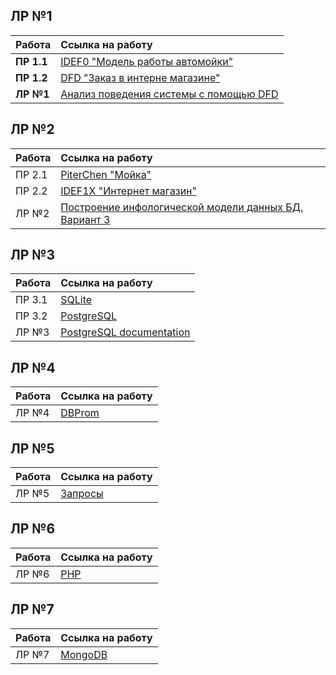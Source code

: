 ## ЛР №1 ##

| Работа      | Ссылка на работу                                                                |
|:------------|:--------------------------------------------------------------------------------|
| **ПР 1.1**  | [IDEF0 "Модель работы автомойки"][1]                                            |
| **ПР 1.2**  | [DFD "Заказ в интерне магазине"][2]                                             |
| **ЛР №1**   | [Анализ поведения системы с помощью DFD][3]                                     |

[1]: https://github.com/TonikX/ITMO_FSPO_DataBases_2020-2021/blob/e2fc2dcd1f5ed539bd9ef247bc3179fb029752e1/students/y2334/Gankin_Vladimir/lections/lection_2/%D0%A1%D1%85%D0%B5%D0%BC%D0%B0%20%D1%80%D0%B0%D0%B1%D0%BE%D1%82%D1%8B%20%D0%B0%D0%B2%D1%82%D0%BE%D0%BC%D0%BE%D0%B9%D0%BA%D0%B8.png
[2]: https://github.com/TonikX/ITMO_FSPO_DataBases_2020-2021/blob/6389fffbd6fe6d57319a7041bb68e877966dc030/students/y2334/Gankin_Vladimir/1%D0%9B%D0%B0%D0%B1%D0%B02%D0%9F%D1%80%D0%B0%D0%BA%D1%82%D0%B8%D0%BA%D0%B0/1%D0%9B%D0%B0%D0%B1%D0%B02%D0%9F%D1%80%D0%B0%D0%BA%D1%82%D0%B8%D1%87%D0%B5%D1%81%D0%BA%D0%B0%D1%8F.pdf
[3]:https://github.com/TonikX/ITMO_FSPO_DataBases_2020-2021/blob/6389fffbd6fe6d57319a7041bb68e877966dc030/students/y2334/Gankin_Vladimir/lr1/Prezentatsia1.pptx
## ЛР №2 ##

| Работа | Ссылка на работу                                                                                                                 | 
|:-------|:---------------------------------------------------------------------------------------------------------------------------------|
| ПР 2.1 | [PiterChen "Мойка"][4]                                                                                                           |
| ПР 2.2 | [IDEF1X "Интернет магазин"][5]                                                                                                   | 
| ЛР №2  | [Построение инфологической модели данных БД. Вариант 3][6]                                                                       | 

[4]: https://github.com/TonikX/ITMO_FSPO_DataBases_2020-2021/blob/6389fffbd6fe6d57319a7041bb68e877966dc030/students/y2334/Gankin_Vladimir/2%D0%9B%D0%B0%D0%B1%D0%B01%D0%9F%D1%80%D0%B0%D0%BA%D1%82%D0%B8%D0%BA%D0%B0/2%D0%9B%D0%B0%D0%B1%D0%B01%D0%9F%D1%80%D0%B0%D0%BA%D1%82%D0%B8%D0%BA%D0%B0.pdf
[5]: https://github.com/TonikX/ITMO_FSPO_DataBases_2020-2021/blob/6389fffbd6fe6d57319a7041bb68e877966dc030/students/y2334/Gankin_Vladimir/2%D0%9B%D0%B0%D0%B1%D0%B02%D0%9F%D1%80%D0%B0%D0%BA%D1%82%D0%B8%D0%BA%D0%B0/2%D0%9B%D0%B0%D0%B1%D0%B02%D0%9F%D1%80%D0%B0%D0%BA%D1%82%D0%B8%D0%BA%D0%B0.pdf
[6]: https://github.com/TonikX/ITMO_FSPO_DataBases_2020-2021/blob/0cdc9dde4c635eaeb9daa7a11d2d39246422b799/students/y2334/Gankin_Vladimir/2%D0%9B%D0%B0%D0%B1%D0%B0/%D0%9E%D1%82%D1%87%D0%B5%D1%82%20%D0%BF%D0%BE%202%20%D0%BB%D0%B0%D0%B1.%D1%80%D0%B0%D0%B1%D0%BE%D1%82%D0%B5%20%D0%93%D0%B0%D0%BD%D1%8C%D0%BA%D0%B8%D0%BD%20%D0%92%D0%BB%D0%B0%D0%B4%D0%B8%D0%BC%D0%B8%D1%80%2C%20Y2334.pdf
## ЛР №3 ##

| Работа | Ссылка на работу                                                 | 
|:-------|:-----------------------------------------------------------------|
| ПР 3.1 | [SQLite][7]                                                      |
| ПР 3.2 | [PostgreSQL][8]                                                  |
| ЛР №3  | [PostgreSQL documentation][9]                                    |

[7]: https://github.com/TonikX/ITMO_FSPO_DataBases_2020-2021/blob/0207cbc9de6232b05828d463330d5ddc7fdd3a8e/students/y2334/Gankin_Vladimir/practice%203.1
[8]: https://github.com/TonikX/ITMO_FSPO_DataBases_2020-2021/blob/3d8f68a33df7d7eeaa4650f14580f74eee88b2d3/students/y2334/Gankin_Vladimir/practice%203.2
[9]:https://youarenotready.github.io/mkdocs/site/#info/
## ЛР №4 ##

| Работа   | Ссылка на работу                                        | 
|:---------|:--------------------------------------------------------|
| ЛР №4    | [DBProm][10]                                            |

[10]: https://github.com/TonikX/ITMO_FSPO_DataBases_2020-2021/blob/ddbc6dba5da850ea06abdf2fbdcb1c0e1e0be13d/students/y2334/Gankin_Vladimir/lr4/LR%20%E2%84%964.pdf
## ЛР №5 ##

| Работа | Ссылка на работу                                                 | 
|:-------|:-----------------------------------------------------------------|
| ЛР №5  | [Запросы][11]                                                    |

[11]:https://youarenotready.github.io/mkdocs/site/#query/
## ЛР №6 ##

| Работа | Ссылка на работу                                                 | 
|:-------|:-----------------------------------------------------------------|
| ЛР №6  | [PHP][12]                                                        |

[12]:https://youarenotready.github.io/mkdocs/site/#php/
## ЛР №7 ##

| Работа | Ссылка на работу                                                 | 
|:-------|:-----------------------------------------------------------------|
| ЛР №7  | [MongoDB][13]                                                   |

[13]:https://youarenotready.github.io/mkdocs/site/#mongo/

